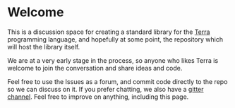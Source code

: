 # Welcome

This is a discussion space for creating a standard library for the [Terra](terralang.org) programming language, and hopefully at some point, the repository which will host the library itself.

We are at a very early stage in the process, so anyone who likes Terra is welcome to join the conversation and share ideas and code.

Feel free to use the Issues as a forum, and commit code directly to the repo so we can discuss on it.
If you prefer chatting, we also have a [gitter channel](https://gitter.im/terralang-stdlib/community).
Feel free to improve on anything, including this page.
